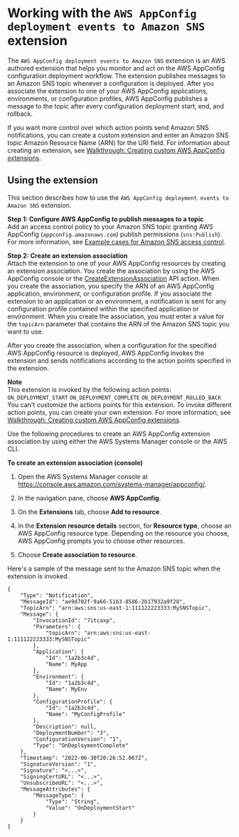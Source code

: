 # Working with the `AWS AppConfig deployment events to Amazon SNS` extension<a name="working-with-appconfig-extensions-about-predefined-notification-sns"></a>

The `AWS AppConfig deployment events to Amazon SNS` extension is an AWS authored extension that helps you monitor and act on the AWS AppConfig configuration deployment workflow\. The extension publishes messages to an Amazon SNS topic whenever a configuration is deployed\. After you associate the extension to one of your AWS AppConfig applications, environments, or configuration profiles, AWS AppConfig publishes a message to the topic after every configuration deployment start, end, and rollback\.

If you want more control over which action points send Amazon SNS notifications, you can create a custom extension and enter an Amazon SNS topic Amazon Resource Name \(ARN\) for the URI field\. For information about creating an extension, see [Walkthrough: Creating custom AWS AppConfig extensions](working-with-appconfig-extensions-creating-custom.md)\.

## Using the extension<a name="working-with-appconfig-extensions-about-predefined-notification-sns-using"></a>

This section describes how to use the `AWS AppConfig deployment events to Amazon SNS` extension\.

**Step 1: Configure AWS AppConfig to publish messages to a topic**  
Add an access control policy to your Amazon SNS topic granting AWS AppConfig \(`appconfig.amazonaws.com`\) publish permissions \(`sns:Publish`\)\. For more information, see [Example cases for Amazon SNS access control](https://docs.aws.amazon.com/sns/latest/dg/sns-access-policy-use-cases.html)\.

**Step 2: Create an extension association**  
Attach the extension to one of your AWS AppConfig resources by creating an extension association\. You create the association by using the AWS AppConfig console or the [CreateExtensionAssociation](https://docs.aws.amazon.com/appconfig/2019-10-09/APIReference/API_CreateExtensionAssociation.html) API action\. When you create the association, you specify the ARN of an AWS AppConfig application, environment, or configuration profile\. If you associate the extension to an application or an environment, a notification is sent for any configuration profile contained within the specified application or environment\. When you create the association, you must enter a value for the `topicArn` parameter that contains the ARN of the Amazon SNS topic you want to use\.

After you create the association, when a configuration for the specified AWS AppConfig resource is deployed, AWS AppConfig invokes the extension and sends notifications according to the action points specified in the extension\.

**Note**  
This extension is invoked by the following action points:  
`ON_DEPLOYMENT_START`
`ON_DEPLOYMENT_COMPLETE`
`ON_DEPLOYMENT_ROLLED_BACK`
You can't customize the actions points for this extension\. To invoke different action points, you can create your own extension\. For more information, see [Walkthrough: Creating custom AWS AppConfig extensions](working-with-appconfig-extensions-creating-custom.md)\.

Use the following procedures to create an AWS AppConfig extension association by using either the AWS Systems Manager console or the AWS CLI\.

**To create an extension association \(console\)**

1. Open the AWS Systems Manager console at [https://console\.aws\.amazon\.com/systems\-manager/appconfig/](https://console.aws.amazon.com/systems-manager/appconfig/)\.

1. In the navigation pane, choose **AWS AppConfig**\.

1. On the **Extensions** tab, choose **Add to resource**\.

1. In the **Extension resource details** section, for **Resource type**, choose an AWS AppConfig resource type\. Depending on the resource you choose, AWS AppConfig prompts you to choose other resources\.

1. Choose **Create association to resource**\.

Here's a sample of the message sent to the Amazon SNS topic when the extension is invoked\.

```
{
    "Type": "Notification",
    "MessageId": "ae9d702f-9a66-51b3-8586-2b17932a9f28",
    "TopicArn": "arn:aws:sns:us-east-1:111122223333:MySNSTopic",
    "Message": {
        "InvocationId": "7itcaxp",
        "Parameters": {
            "topicArn": "arn:aws:sns:us-east-1:111122223333:MySNSTopic"
        },
        "Application": {
            "Id": "1a2b3c4d",
            "Name": MyApp
        },
        "Environment": {
            "Id": "1a2b3c4d",
            "Name": MyEnv
        },
        "ConfigurationProfile": {
            "Id": "1a2b3c4d",
            "Name": "MyConfigProfile"
        },
        "Description": null,
        "DeploymentNumber": "3",
        "ConfigurationVersion": "1",
        "Type": "OnDeploymentComplete"
    },
    "Timestamp": "2022-06-30T20:26:52.067Z",
    "SignatureVersion": "1",
    "Signature": "<...>",
    "SigningCertURL": "<...>",
    "UnsubscribeURL": "<...>",
    "MessageAttributes": {
        "MessageType": {
            "Type": "String",
            "Value": "OnDeploymentStart"
        }
    }
}
```